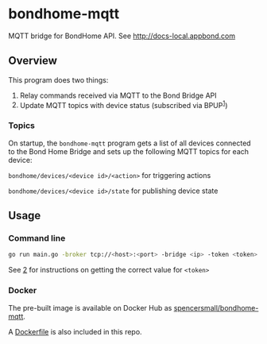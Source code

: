 # bondhome-mqtt
MQTT bridge for BondHome API. See http://docs-local.appbond.com

## Overview

This program does two things:
1. Relay commands received via MQTT to the Bond Bridge API
2. Update MQTT topics with device status (subscribed via BPUP<sup>[1]</sup>)

### Topics

On startup, the `bondhome-mqtt` program gets a list of all devices connected
to the Bond Home Bridge and sets up the following MQTT topics for each device:

`bondhome/devices/<device id>/<action>` for triggering actions

`bondhome/devices/<device id>/state` for publishing device state

## Usage

### Command line

```bash
go run main.go -broker tcp://<host>:<port> -bridge <ip> -token <token>
```

See [2] for instructions on getting the correct value for `<token>`

### Docker

The pre-built image is available on Docker Hub as [spencersmall/bondhome-mqtt](https://hub.docker.com/r/spencersmall/bondhome-mqtt).

A [Dockerfile](Dockerfile) is also included in this repo.

[1]: http://docs-local.appbond.com/#section/Bond-Push-UDP-Protocol-(BPUP)
[2]: http://docs-local.appbond.com/#section/Getting-Started/Getting-the-Bond-Token